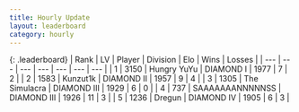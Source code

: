 ```yaml
---
title: Hourly Update
layout: leaderboard
category: hourly
---
```


{: .leaderboard}
| Rank | LV | Player | Division | Elo | Wins | Losses |
| --- | --- | --- | --- | --- | --- | --- |
| <span data-change="0">1</span> | 3150 | <span title="ID: 164871">Hungry YuYu</span> | DIAMOND I | <span data-change="-10">1977</span> | <span data-change="1">7</span> | <span data-change="1">2</span> |
| <span data-change="0">2</span> | 1583 | <span title="ID: 392407">Kunzut1k</span> | DIAMOND II | <span data-change="0">1957</span> | <span data-change="0">9</span> | <span data-change="0">4</span> |
| <span data-change="0">3</span> | 1305 | <span title="ID: 366840">The Simulacra</span> | DIAMOND III | <span data-change="0">1929</span> | <span data-change="0">6</span> | <span data-change="0">0</span> |
| <span data-change="0">4</span> | 737 | <span title="ID: 174294">SAAAAAAANNNNNSS</span> | DIAMOND III | <span data-change="15">1926</span> | <span data-change="2">11</span> | <span data-change="0">3</span> |
| <span data-change="0">5</span> | 1236 | <span title="ID: 337810">Dregun</span> | DIAMOND IV | <span data-change="0">1905</span> | <span data-change="0">6</span> | <span data-change="0">3</span> |